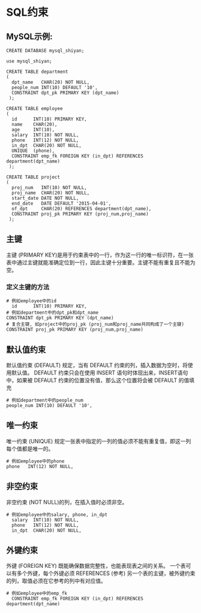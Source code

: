# SQL约束

## MySQL示例:
```
CREATE DATABASE mysql_shiyan;

use mysql_shiyan;

CREATE TABLE department
(
  dpt_name   CHAR(20) NOT NULL,
  people_num INT(10) DEFAULT '10',
  CONSTRAINT dpt_pk PRIMARY KEY (dpt_name)
 );

CREATE TABLE employee
(
  id      INT(10) PRIMARY KEY,
  name    CHAR(20),
  age     INT(10),
  salary  INT(10) NOT NULL,
  phone   INT(12) NOT NULL,
  in_dpt  CHAR(20) NOT NULL,
  UNIQUE  (phone),
  CONSTRAINT emp_fk FOREIGN KEY (in_dpt) REFERENCES department(dpt_name)
 );
 
CREATE TABLE project
(
  proj_num   INT(10) NOT NULL,
  proj_name  CHAR(20) NOT NULL,
  start_date DATE NOT NULL,
  end_date   DATE DEFAULT '2015-04-01',
  of_dpt     CHAR(20) REFERENCES department(dpt_name),
  CONSTRAINT proj_pk PRIMARY KEY (proj_num,proj_name)
 );

```

## 主键
主键 (PRIMARY KEY)是用于约束表中的一行，作为这一行的唯一标识符，在一张表中通过主键就能准确定位到一行，因此主键十分重要。主键不能有重复且不能为空。
### 定义主键的方法
```
# 例如employee中的id
  id      INT(10) PRIMARY KEY,
# 例如department中的dpt_pk和dpt_name
CONSTRAINT dpt_pk PRIMARY KEY (dpt_name)
# 复合主键, 如project中的proj_pk (proj_num和proj_name共同构成了一个主键)
CONSTRAINT proj_pk PRIMARY KEY (proj_num,proj_name)
```
## 默认值约束
默认值约束 (DEFAULT) 规定，当有 DEFAULT 约束的列，插入数据为空时，将使用默认值。
DEFAULT 约束只会在使用 INSERT 语句时体现出来，INSERT语句中，如果被 DEFAULT 约束的位置没有值，那么这个位置将会被 DEFAULT 的值填充
```
# 例如department中的people_num
people_num INT(10) DEFAULT '10',
```
## 唯一约束
唯一约束 (UNIQUE) 规定一张表中指定的一列的值必须不能有重复值，即这一列每个值都是唯一的。
```
# 例如employee中的phone
phone   INT(12) NOT NULL,
```

## 非空约束
非空约束 (NOT NULL)的列，在插入值时必须非空。
```
# 例如employee中的salary, phone, in_dpt
  salary  INT(10) NOT NULL,
  phone   INT(12) NOT NULL,
  in_dpt  CHAR(20) NOT NULL,
```
## 外键约束
外键 (FOREIGN KEY) 既能确保数据完整性，也能表现表之间的关系。
一个表可以有多个外键，每个外键必须 REFERENCES (参考) 另一个表的主键，被外键约束的列，取值必须在它参考的列中有对应值。

```
# 例如employee中的emp_fk
  CONSTRAINT emp_fk FOREIGN KEY (in_dpt) REFERENCES department(dpt_name)
```

